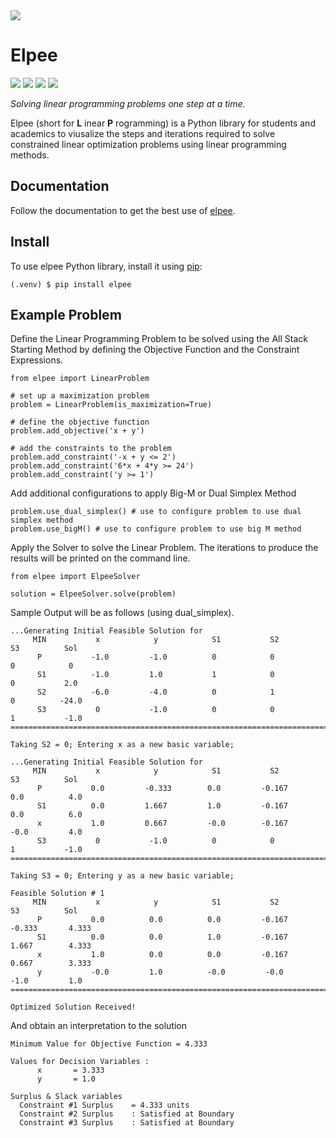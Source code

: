 <img src="https://github.com/navindu-ds/elpee/assets/114894532/81c9a74a-435d-4dd7-bef4-e9d88708cffb">

# Elpee

<p align="left">
     <img src="https://badgen.net/pypi/v/elpee" />
     <a href="LICENSE.md"><img src="https://badgen.net/static/license/Apache-2.0/blue" /></a>
<!--      <img src="https://badgen.net/github/releases/navindu-ds/elpee"/> -->
     <img src="https://badgen.net/github/prs/navindu-ds/elpee" />
     <img src="https://badgen.net/github/last-commit/navindu-ds/elpee" />
<!--      <img src="https://badgen.net/github/stars/navindu-ds/elpee"/> -->
     
</p>

*Solving linear programming problems one step at a time.*

Elpee (short for **L** inear **P** rogramming) is a Python library for students and academics to viusalize the steps and iterations required to solve constrained linear optimization problems using linear programming methods.

## Documentation

Follow the documentation to get the best use of [elpee](https://elpee.readthedocs.io/).

## Install
To use elpee Python library, install it using [pip](https://pypi.org/project/elpee/):
```
(.venv) $ pip install elpee
```

## Example Problem
Define the Linear Programming Problem to be solved using the All Stack Starting Method by defining the Objective Function and the Constraint Expressions.
```
from elpee import LinearProblem

# set up a maximization problem
problem = LinearProblem(is_maximization=True)

# define the objective function
problem.add_objective('x + y')

# add the constraints to the problem
problem.add_constraint('-x + y <= 2')
problem.add_constraint('6*x + 4*y >= 24')
problem.add_constraint('y >= 1')
```

Add additional configurations to apply Big-M or Dual Simplex Method
```
problem.use_dual_simplex() # use to configure problem to use dual simplex method
problem.use_bigM() # use to configure problem to use big M method
```

Apply the Solver to solve the Linear Problem. The iterations to produce the results will be printed on the command line.
```
from elpee import ElpeeSolver

solution = ElpeeSolver.solve(problem)
```
Sample Output will be as follows (using dual_simplex).
```
...Generating Initial Feasible Solution for
     MIN           x            y            S1           S2           S3          Sol
      P           -1.0         -1.0          0            0            0            0
      S1          -1.0         1.0           1            0            0           2.0
      S2          -6.0         -4.0          0            1            0          -24.0
      S3           0           -1.0          0            0            1           -1.0
===========================================================================================

Taking S2 = 0; Entering x as a new basic variable;

...Generating Initial Feasible Solution for
     MIN           x            y            S1           S2           S3          Sol
      P           0.0         -0.333        0.0         -0.167        0.0          4.0
      S1          0.0         1.667         1.0         -0.167        0.0          6.0
      x           1.0         0.667         -0.0        -0.167        -0.0         4.0
      S3           0           -1.0          0            0            1           -1.0
===========================================================================================

Taking S3 = 0; Entering y as a new basic variable;

Feasible Solution # 1
     MIN           x            y            S1           S2           S3          Sol
      P           0.0          0.0          0.0         -0.167       -0.333       4.333
      S1          0.0          0.0          1.0         -0.167       1.667        4.333
      x           1.0          0.0          0.0         -0.167       0.667        3.333
      y           -0.0         1.0          -0.0         -0.0         -1.0         1.0
===========================================================================================

Optimized Solution Received!
```
And obtain an interpretation to the solution
```
Minimum Value for Objective Function = 4.333

Values for Decision Variables :
      x       = 3.333
      y       = 1.0

Surplus & Slack variables
  Constraint #1 Surplus    = 4.333 units
  Constraint #2 Surplus    : Satisfied at Boundary
  Constraint #3 Surplus    : Satisfied at Boundary
```
